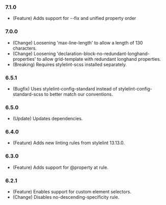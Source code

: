 ### 7.1.0
- (Feature) Adds support for --fix and unified property order

### 7.0.0
- (Change) Loosening 'max-line-length' to allow a length of 130 characters.
- (Change) Loosening 'declaration-block-no-redundant-longhand-properties' to allow grid-template with redundant longhand properties.
- (Breaking) Requires stylelint-scss installed separately.

### 6.5.1

- (Bugfix) Uses stylelint-config-standard instead of stylelint-config-standard-scss to better match our conventions.

### 6.5.0
- (Update) Updates dependencies.

### 6.4.0
- (Feature) Adds new linting rules from stylelint 13.13.0.

### 6.3.0
 - (Feature) Adds support for @property at rule.

### 6.2.1
 - (Feature) Enables support for custom element selectors.
 - (Change) Disables no-descending-specificity rule.
